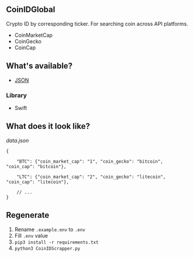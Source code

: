 
## CoinIDGlobal

Crypto ID by corresponding ticker. For searching coin across API platforms.

- CoinMarketCap
- CoinGecko
- CoinCap

## What's available?

- [JSON](https://github.com/blyscuit/CryptoAPICoinID/releases/download/latest/data.json)

### Library

- Swift

## What does it look like?

*data.json*

```
{
    
    "BTC": {"coin_market_cap": "1", "coin_gecko": "bitcoin", "coin_cap": "bitcoin"}, 
    
    "LTC": {"coin_market_cap": "2", "coin_gecko": "litecoin", "coin_cap": "litecoin"},
    
    // ...
}
```

## Regenerate

1. Rename `.example.env` to `.env`
2. Fill `.env` value
3. `pip3 install -r requirements.txt`
4. `python3 CoinIDScrapper.py`
